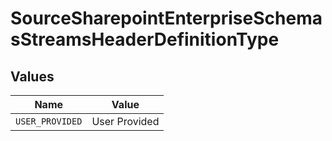 # SourceSharepointEnterpriseSchemasStreamsHeaderDefinitionType


## Values

| Name            | Value           |
| --------------- | --------------- |
| `USER_PROVIDED` | User Provided   |